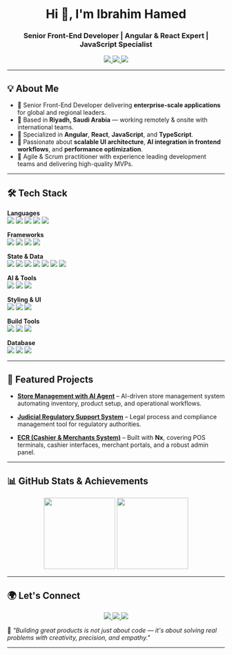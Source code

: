 <!-- HEADER -->
<h1 align="center">Hi 👋, I'm Ibrahim Hamed</h1>
<h3 align="center">Senior Front-End Developer | Angular & React Expert | JavaScript Specialist</h3>

<p align="center">
  <a href="https://www.linkedin.com/in/ibrahimhamed/">
    <img src="https://img.shields.io/badge/LinkedIn-Profile-informational?style=flat&logo=linkedin&logoColor=white&color=0D76A8" />
  </a>
  <a href="mailto:ibrahimhamed2016@hotmail.com">
    <img src="https://img.shields.io/badge/Outlook-Email-informational?style=flat&logo=hotmail&logoColor=white&color=0D76A8" />
  </a>
  <a href="https://ibrahim-hamed.netlify.app/">
    <img src="https://img.shields.io/badge/Website-Portofolio-Information?style=flat&logo=About.me&logoColor=white" />
  </a>
</p>

---

## 💡 About Me

- 💼 Senior Front-End Developer delivering **enterprise-scale applications** for global and regional leaders.
- 📍 Based in **Riyadh, Saudi Arabia** — working remotely & onsite with international teams.
- 🎯 Specialized in **Angular**, **React**, **JavaScript**, and **TypeScript**.
- 🚀 Passionate about **scalable UI architecture**, **AI integration in frontend workflows**, and **performance optimization**.
- 🤝 Agile & Scrum practitioner with experience leading development teams and delivering high-quality MVPs.

---

## 🛠 Tech Stack

<p align="center">
  
  <!-- Core Languages -->
  <b>Languages</b><br>
  <img src="https://img.shields.io/badge/JavaScript-F7DF1E?style=for-the-badge&logo=javascript&logoColor=black" />
  <img src="https://img.shields.io/badge/TypeScript-007ACC?style=for-the-badge&logo=typescript&logoColor=white" />
  <img src="https://img.shields.io/badge/HTML5-E34F26?style=for-the-badge&logo=html5&logoColor=white" />
  <img src="https://img.shields.io/badge/CSS3-1572B6?style=for-the-badge&logo=css3&logoColor=white" />
  <img src="https://img.shields.io/badge/Sass-CC6699?style=for-the-badge&logo=sass&logoColor=white" />
  <br>

  <!-- Frameworks -->
  <b>Frameworks</b><br>
  <img src="https://img.shields.io/badge/Angular-DD0031?style=for-the-badge&logo=angular&logoColor=white" />
  <img src="https://img.shields.io/badge/React-20232A?style=for-the-badge&logo=react&logoColor=61DAFB" />
  <img src="https://img.shields.io/badge/NestJS-E0234E?style=for-the-badge&logo=nestjs&logoColor=white" />
  <img src="https://img.shields.io/badge/Express.js-000000?style=for-the-badge&logo=express&logoColor=white" />
  <br>

  <!-- State & Data -->
  <b>State & Data</b><br>
  <img src="https://img.shields.io/badge/React_Query-FF4154?style=for-the-badge&logo=reactquery&logoColor=white" />
  <img src="https://img.shields.io/badge/Axios-5A29E4?style=for-the-badge&logo=axios&logoColor=white" />
  <img src="https://img.shields.io/badge/Redux-764ABC?style=for-the-badge&logo=redux&logoColor=white" />
  <img src="https://img.shields.io/badge/Zustand-3489db?style=for-the-badge&logo=redux&logoColor=white" />
  <img src="https://img.shields.io/badge/GraphQL-E10098?style=for-the-badge&logo=graphql&logoColor=white" />
  <img src="https://img.shields.io/badge/RxJS-B7178C?style=for-the-badge&logo=angular&logoColor=white" />
  <img src="https://img.shields.io/badge/Signals-DD0031?style=for-the-badge&logo=angular&logoColor=white" />
  <br>

  <!-- AI & Tools -->
  <b>AI & Tools</b><br>
  <img src="https://img.shields.io/badge/LangChain.js-121D33?style=for-the-badge&logo=chainlink&logoColor=white" />
  <img src="https://img.shields.io/badge/Ollama-000000?style=for-the-badge&logo=ollama&logoColor=white" />
  <img src="https://img.shields.io/badge/Cursor_AI-5C2D91?style=for-the-badge&logo=visualstudiocode&logoColor=white" />
  <br>

  <!-- Styling & UI -->
  <b>Styling & UI</b><br>
  <img src="https://img.shields.io/badge/Tailwind_CSS-38B2AC?style=for-the-badge&logo=tailwind-css&logoColor=white" />
  <img src="https://img.shields.io/badge/Bootstrap-563D7C?style=for-the-badge&logo=bootstrap&logoColor=white" />
  <img src="https://img.shields.io/badge/Ant_Design-0170FE?style=for-the-badge&logo=antdesign&logoColor=white" />
  <br>

  <!-- Build Tools -->
  <b>Build Tools</b><br>
  <img src="https://img.shields.io/badge/Nx-143055?style=for-the-badge&logo=nx&logoColor=white" />
  <img src="https://img.shields.io/badge/Vite-646CFF?style=for-the-badge&logo=vite&logoColor=white" />
  <img src="https://img.shields.io/badge/Webpack-8DD6F9?style=for-the-badge&logo=webpack&logoColor=black" />
  <br>

  <!-- Database -->
  <b>Database</b><br>
   <img src="https://img.shields.io/badge/PostgreSQL-4169E1?style=for-the-badge&logo=postgresql&logoColor=white" />
   <img src="https://img.shields.io/badge/SQL_Server-CC2927?style=for-the-badge&logo=microsoftsqlserver&logoColor=white" />
   <img src="https://img.shields.io/badge/MongoDB-47A248?style=for-the-badge&logo=mongodb&logoColor=white" />

</p>

---

## 📌 Featured Projects

- **[Store Management with AI Agent](https://github.com/yourusername/store-management-ai)** – AI-driven store management system automating inventory, product setup, and operational workflows.

- **[Judicial Regulatory Support System](https://github.com/yourusername/judicial-regulatory-support)** – Legal process and compliance management tool for regulatory authorities.

- **[ECR (Cashier & Merchants System)](https://github.com/yourusername/ecr-pos-system)** – Built with **Nx**, covering POS terminals, cashier interfaces, merchant portals, and a robust admin panel.

---

## 📊 GitHub Stats & Achievements

<div align="center">

<!-- GitHub Stats -->
<img src="https://github-readme-stats.vercel.app/api?username=ibrahimhamed20&show_icons=true&theme=tokyonight&hide_border=true&count_private=true" height="165" />

<!-- Top Languages -->
<img src="https://github-readme-stats.vercel.app/api/top-langs/?username=ibrahimhamed20&layout=compact&theme=tokyonight&hide_border=true" height="165" />

</div>


---

## 🌍 Let's Connect

<p align="center">
  <a href="https://www.linkedin.com/in/ibrahimhamed/">
    <img src="https://img.shields.io/badge/LinkedIn-Profile-informational?style=flat&logo=linkedin&logoColor=white&color=0D76A8" />
  </a>
  <a href="mailto:ibrahimhamed.dev@gmail.com">
    <img src="https://img.shields.io/badge/Outlook-Email-informational?style=flat&logo=hotmail&logoColor=white&color=0D76A8" />
  </a>
  <a href="https://ibrahim-hamed.netlify.app/">
    <img src="https://img.shields.io/badge/Website-Portofolio-Information?style=flat&logo=About.me&logoColor=white" />
  </a>
</p>

<!-- FEATURED QUOTE -->
💬 *"Building great products is not just about code — it's about solving real problems with creativity, precision, and empathy."*  

---
